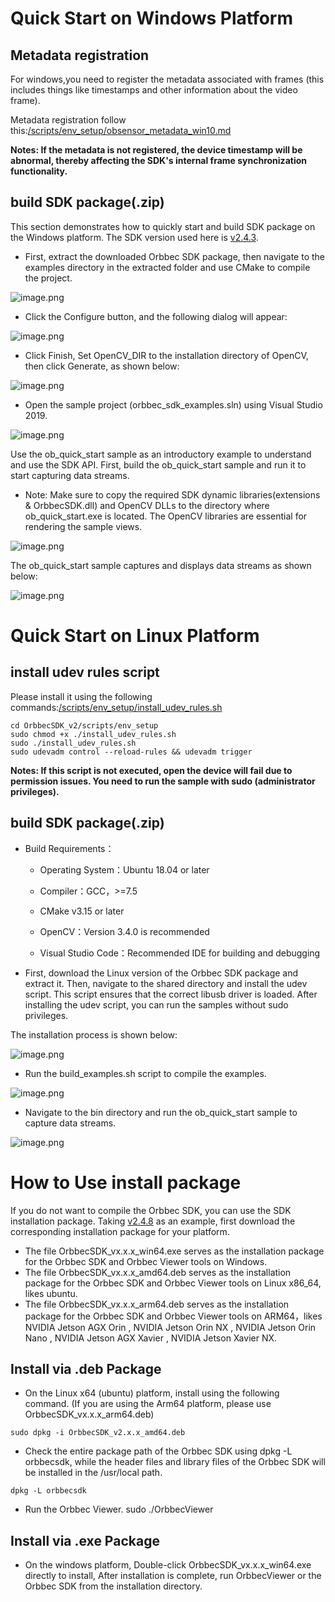 
# Quick Start on Windows Platform
## Metadata registration
For windows,you need to register the metadata associated with frames (this includes things like timestamps and other information about the video frame).

Metadata registration follow this:[/scripts/env_setup/obsensor_metadata_win10.md](https://github.com/orbbec/OrbbecSDK_v2/blob/main/scripts/env_setup/obsensor_metadata_win10.md)

**Notes: If the metadata is not registered, the device timestamp will be abnormal, thereby affecting the SDK's internal frame synchronization functionality.**

## build SDK package(.zip)
This section demonstrates how to quickly start and build SDK package on the Windows platform. The SDK version used here is [v2.4.3](https://github.com/orbbec/OrbbecSDK_v2/releases/tag/v2.4.3).

- First, extract the downloaded Orbbec SDK package, then navigate to the examples directory in the extracted folder and use CMake to compile the project.

![image.png](../Images/CMake_Compile_1.png)

- Click the Configure button, and the following dialog will appear:

![image.png](../Images/CMake_Compile_2.png)


- Click Finish, Set OpenCV_DIR to the installation directory of OpenCV, then click Generate, as shown below:

![image.png](../Images/CMake_Compile_3.png)

- Open the sample project (orbbec_sdk_examples.sln) using Visual Studio 2019.

![image.png](../Images/CMake_Compile_4.png)

Use the ob_quick_start sample as an introductory example to understand and use the SDK API. First, build the ob_quick_start sample and run it to start capturing data streams.

- Note:
 Make sure to copy the required SDK dynamic libraries(extensions & OrbbecSDK.dll) and OpenCV DLLs to the directory where ob_quick_start.exe is located. The OpenCV libraries are essential for rendering the sample views.

![image.png](../Images/CMake_Compile_5.png)

The ob_quick_start sample captures and displays data streams as shown below:

![image.png](../Images/Quick_Start_Sample.png)

# Quick Start on Linux Platform

## install udev rules script
Please install it using the following commands:[/scripts/env_setup/install_udev_rules.sh](https://github.com/orbbec/OrbbecSDK_v2/blob/main/scripts/env_setup/install_udev_rules.sh)

~~~
cd OrbbecSDK_v2/scripts/env_setup
sudo chmod +x ./install_udev_rules.sh
sudo ./install_udev_rules.sh
sudo udevadm control --reload-rules && udevadm trigger
~~~

**Notes: If this script is not executed, open the device will fail due to permission issues. You need to run the sample with sudo (administrator privileges).**

## build SDK package(.zip)

*   Build Requirements：
    
    * Operating System：Ubuntu 18.04 or later
        
    * Compiler：GCC，>=7.5
        
    * CMake v3.15 or later
        
    * OpenCV：Version 3.4.0 is recommended
        
    * Visual Studio Code：Recommended IDE for building and debugging
        

- First, download the Linux version of the Orbbec SDK package and extract it.
Then, navigate to the shared directory and install the udev script.
This script ensures that the correct libusb driver is loaded. 
After installing the udev script, you can run the samples without sudo privileges.

The installation process is shown below:

![image.png](../Images/Linux_Compile_1.png)

- Run the build_examples.sh script to compile the examples.
    

![image.png](../Images/Linux_Compile_2.png)

- Navigate to the bin directory and run the ob_quick_start sample to capture data streams.
    
![image.png](../Images/Linux_Quick_Start.png)


# How to Use install package
If you do not want to compile the Orbbec SDK, you can use the SDK installation package. Taking [v2.4.8](https://github.com/orbbec/OrbbecSDK_v2/releases/tag/v2.4.8) as an example, first download the corresponding installation package for your platform.


- The file OrbbecSDK_vx.x.x_win64.exe serves as the installation package for the Orbbec SDK and Orbbec Viewer tools on Windows.
- The file OrbbecSDK_vx.x.x_amd64.deb serves as the installation package for the Orbbec SDK and Orbbec Viewer tools on Linux x86_64, likes ubuntu.
- The file OrbbecSDK_vx.x.x_arm64.deb serves as the installation package for the Orbbec SDK and Orbbec Viewer tools on ARM64，likes NVIDIA Jetson AGX Orin , NVIDIA Jetson Orin NX , NVIDIA Jetson Orin Nano , NVIDIA Jetson AGX Xavier , NVIDIA Jetson Xavier NX.

## Install via .deb Package
- On the Linux x64 (ubuntu) platform, install using the following command. (If you are using the Arm64 platform, please use OrbbecSDK_vx.x.x_arm64.deb)
~~~
sudo dpkg -i OrbbecSDK_v2.x.x_amd64.deb
~~~
- Check the entire package path of the Orbbec SDK using dpkg -L orbbecsdk, while the header files and library files of the Orbbec SDK will be installed in the /usr/local path.
~~~
dpkg -L orbbecsdk
~~~
- Run the Orbbec Viewer.
sudo ./OrbbecViewer 

## Install via .exe Package
- On the windows platform, Double-click OrbbecSDK_vx.x.x_win64.exe directly to install, After installation is complete, run OrbbecViewer or the Orbbec SDK from the installation directory.
